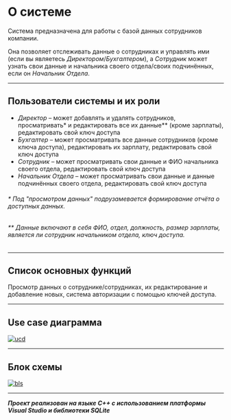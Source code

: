 # О системе
Система предназначена для работы с базой данных сотрудников компании.

Она позволяет отслеживать данные о сотрудниках и управлять ими (если вы являетесь *Директором*/*Бухгалтером*), а *Сотрудник* может узнать свои данные и начальника своего отдела/своих подчинённых, если он *Начальник Отдела*.
___
## Пользователи системы и их роли
- *Директор*  – может добавлять и удалять сотрудников, просматривать* и редактировать все их данные** (кроме зарплаты), редактировать свой ключ доступа
- *Бухгалтер* – может просматривать все данные сотрудников (кроме ключа доступа), редактировать их зарплату, редактировать свой ключ доступа
- *Сотрудник* – может просматривать свои данные и ФИО начальника своего отдела, редактировать свой ключ доступа
- *Начальник Отдела* – может просматривать свои данные и данные подчинённых своего отдела, редактировать свой ключ доступа
###### * Под "просмотром данных" подрузамевается формирование отчёта о доступных данных.
###### ** Данные включают в себя ФИО, отдел, должность, размер зарплаты, является ли сотрудник начальником отдела, ключ доступа.
___
## Список основных функций
Просмотр данных о сотруднике/сотрудниках, их редактирование и добавление новых, система авторизации с помощью ключей доступа.
___
## Use case диаграмма
[![ucd](https://img.plantuml.biz/plantuml/svg/fLJDQjj04BuBz0v3BcqFUOMIbgJGGmYqJx386yTKaOAqFeHIS6n23WajXXvwQTf27a1r8whQoUOLPj-eCsl9McrIafAJvVdvlc--sTsDN8bC3VVZC8ZbhWALGZRexode3J8PgK6QX44OY4Yb6QpX3zHcR4PcWfTuZHNErq3aiBL_4AU7KhPrNx4m9rZWmfmjwm3FpPYQIbnWOPksHIBwCcjxFcDbHbGmfq9jHhPequf8dQgfcPXZ_6MnnrZMTI-YA1qcIYIArNAFIFgn119ScICkn2iiu7qO00np6ObS4jOtujFcY59sAY1z1SczDgVc6503fKhyYQMbo6MysnDAT26-KmLtiMYMht5cCIeikNr6WPBKQi0v2Vx8fZ2DPb7auarjnZjvkDKRACQ-H-85Vi5p80RFOCBjycdFxrUlTn8HxTsck62tYS2NRnbFp9Hm2dO3P-m7E-FQL9DM7B-XZqkILL5ksbGibvtqtyY3DBjZmiVHFoNdkU-AEngBI_pZcVoiRQSVxmmpRNsA4jNAl6V9X746-9i-HiImi849i08wCjhku0wgvIxUYbXa_zZuu_nuo9Wlqpp_pp7jLEQKPQpO-C-3fcM-JRevpRmqy0U-fa_uUixC9pAnWffNBta9Z8K1Amk3-gc0zVNdpZLqeyxvSiEhQnK6pHlbWNJ2golIYJeWxJFZmNW9zo1vANVrNieXQjuz6tVtrKcq_BVgMxyxAOTYGoOzUlR_0W00)](https://editor.plantuml.com/uml/fLJDQjj04BuBz0v3BcqFUOMIbgJGGmYqJx386yTKaOAqFeHIS6n23WajXXvwQTf27a1r8whQoUOLPj-eCsl9McrIafAJvVdvlc--sTsDN8bC3VVZC8ZbhWALGZRexode3J8PgK6QX44OY4Yb6QpX3zHcR4PcWfTuZHNErq3aiBL_4AU7KhPrNx4m9rZWmfmjwm3FpPYQIbnWOPksHIBwCcjxFcDbHbGmfq9jHhPequf8dQgfcPXZ_6MnnrZMTI-YA1qcIYIArNAFIFgn119ScICkn2iiu7qO00np6ObS4jOtujFcY59sAY1z1SczDgVc6503fKhyYQMbo6MysnDAT26-KmLtiMYMht5cCIeikNr6WPBKQi0v2Vx8fZ2DPb7auarjnZjvkDKRACQ-H-85Vi5p80RFOCBjycdFxrUlTn8HxTsck62tYS2NRnbFp9Hm2dO3P-m7E-FQL9DM7B-XZqkILL5ksbGibvtqtyY3DBjZmiVHFoNdkU-AEngBI_pZcVoiRQSVxmmpRNsA4jNAl6V9X746-9i-HiImi849i08wCjhku0wgvIxUYbXa_zZuu_nuo9Wlqpp_pp7jLEQKPQpO-C-3fcM-JRevpRmqy0U-fa_uUixC9pAnWffNBta9Z8K1Amk3-gc0zVNdpZLqeyxvSiEhQnK6pHlbWNJ2golIYJeWxJFZmNW9zo1vANVrNieXQjuz6tVtrKcq_BVgMxyxAOTYGoOzUlR_0W00)
___
## Блок схемы
[![bls](https://img.plantuml.biz/plantuml/svg/TP1BYi9054NdWUpX3SqMT62s8XWmu8zOujHKe7iYAcx0BPGXmVYBMxXlHzu4RRe7FQltxgdBgGeNPf2OvMJiUxvdOZEE14TTezOlb9fgAd38rNAnHeKp78CAbU296ZVTS5KZvzgYvBpplRQngKkYUJGmqiM1G8r2S2MnrMyuGS76LArcB7AzN_Xg55EYys6brR2w4UI24stEAFk1n0io3uOsaEdCS2ZW0j_hOl_7zotNtF_7k0s4NGuNbfGyFKZSDViHrgpNl6isRpp3Q3haXxq0)](https://editor.plantuml.com/uml/TP1BYi9054NdWUpX3SqMT62s8XWmu8zOujHKe7iYAcx0BPGXmVYBMxXlHzu4RRe7FQltxgdBgGeNPf2OvMJiUxvdOZEE14TTezOlb9fgAd38rNAnHeKp78CAbU296ZVTS5KZvzgYvBpplRQngKkYUJGmqiM1G8r2S2MnrMyuGS76LArcB7AzN_Xg55EYys6brR2w4UI24stEAFk1n0io3uOsaEdCS2ZW0j_hOl_7zotNtF_7k0s4NGuNbfGyFKZSDViHrgpNl6isRpp3Q3haXxq0)
___
***Проект реализован на языке C++ с использованием платформы Visual Studio и библиотеки SQLite***
